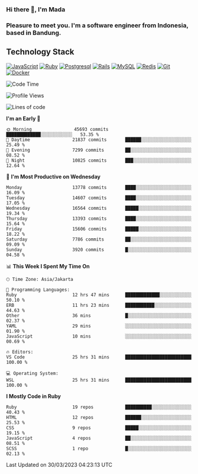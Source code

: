 ### Hi there 👋, I'm Mada
### Pleasure to meet you. I'm a software engineer from Indonesia, based in Bandung.

## Technology Stack

[![JavaScript](https://img.shields.io/badge/-JavaScript-%23F7DF1C?style=flat-square&logo=javascript&logoColor=000000&labelColor=%23F7DF1C&color=%23FFCE5A)](https://www.javascript.com/)
[![Ruby](https://img.shields.io/badge/Ruby-CC342D?style=flat-square&logo=ruby&logoColor=white)](https://www.ruby-lang.org/en/)
[![Postgresql](https://img.shields.io/badge/PostgreSQL-316192?style=flat-square&logo=postgresql&logoColor=ffffff)](https://www.postgresql.org/)
[![Rails](https://img.shields.io/badge/Ruby_on_Rails-CC0000?style=flat-square&logo=ruby-on-rails&logoColor=white)](https://rubyonrails.org/)
[![MySQL](https://img.shields.io/badge/-MySQL-4479A1?style=flat-square&logo=MySQL&logoColor=ffffff)](https://www.mysql.com/)
[![Redis](https://img.shields.io/badge/-Redis-DC382D?style=flat-square&logo=Redis&logoColor=ffffff)](https://redis.io/)
[![Git](https://img.shields.io/badge/-Git-%23F05032?style=flat-square&logo=git&logoColor=%23ffffff)](https://git-scm.com/)
[![Docker](https://img.shields.io/badge/-Docker-2496ED?style=flat-square&logo=docker&logoColor=ffffff)](https://www.docker.com/)
<!--
**madaarya/madaarya** is a ✨ _special_ ✨ repository because its `README.md` (this file) appears on your GitHub profile.

Here are some ideas to get you started:

- 🔭 I’m currently working on ...
- 🌱 I’m currently learning ...
- 👯 I’m looking to collaborate on ...
- 🤔 I’m looking for help with ...
- 💬 Ask me about ...
- 📫 How to reach me: ...
- 😄 Pronouns: ...
- ⚡ Fun fact: ...
-->
<!--START_SECTION:waka-->
![Code Time](http://img.shields.io/badge/Code%20Time-5%2C298%20hrs%2034%20mins-blue)

![Profile Views](http://img.shields.io/badge/Profile%20Views-0-blue)

![Lines of code](https://img.shields.io/badge/From%20Hello%20World%20I%27ve%20Written-33.8%20million%20lines%20of%20code-blue)

**I'm an Early 🐤** 

```text
🌞 Morning                45693 commits       █████████████░░░░░░░░░░░░   53.35 % 
🌆 Daytime                21837 commits       ██████░░░░░░░░░░░░░░░░░░░   25.49 % 
🌃 Evening                7299 commits        ██░░░░░░░░░░░░░░░░░░░░░░░   08.52 % 
🌙 Night                  10825 commits       ███░░░░░░░░░░░░░░░░░░░░░░   12.64 % 
```
📅 **I'm Most Productive on Wednesday** 

```text
Monday                   13778 commits       ████░░░░░░░░░░░░░░░░░░░░░   16.09 % 
Tuesday                  14607 commits       ████░░░░░░░░░░░░░░░░░░░░░   17.05 % 
Wednesday                16564 commits       █████░░░░░░░░░░░░░░░░░░░░   19.34 % 
Thursday                 13393 commits       ████░░░░░░░░░░░░░░░░░░░░░   15.64 % 
Friday                   15606 commits       █████░░░░░░░░░░░░░░░░░░░░   18.22 % 
Saturday                 7786 commits        ██░░░░░░░░░░░░░░░░░░░░░░░   09.09 % 
Sunday                   3920 commits        █░░░░░░░░░░░░░░░░░░░░░░░░   04.58 % 
```


📊 **This Week I Spent My Time On** 

```text
🕑︎ Time Zone: Asia/Jakarta

💬 Programming Languages: 
Ruby                     12 hrs 47 mins      █████████████░░░░░░░░░░░░   50.10 % 
ERB                      11 hrs 23 mins      ███████████░░░░░░░░░░░░░░   44.63 % 
Other                    36 mins             █░░░░░░░░░░░░░░░░░░░░░░░░   02.37 % 
YAML                     29 mins             ░░░░░░░░░░░░░░░░░░░░░░░░░   01.90 % 
JavaScript               10 mins             ░░░░░░░░░░░░░░░░░░░░░░░░░   00.69 % 

🔥 Editors: 
VS Code                  25 hrs 31 mins      █████████████████████████   100.00 % 

💻 Operating System: 
WSL                      25 hrs 31 mins      █████████████████████████   100.00 % 
```

**I Mostly Code in Ruby** 

```text
Ruby                     19 repos            ██████████░░░░░░░░░░░░░░░   40.43 % 
HTML                     12 repos            ██████░░░░░░░░░░░░░░░░░░░   25.53 % 
CSS                      9 repos             █████░░░░░░░░░░░░░░░░░░░░   19.15 % 
JavaScript               4 repos             ██░░░░░░░░░░░░░░░░░░░░░░░   08.51 % 
SCSS                     1 repo              █░░░░░░░░░░░░░░░░░░░░░░░░   02.13 % 
```




 Last Updated on 30/03/2023 04:23:13 UTC
<!--END_SECTION:waka-->
